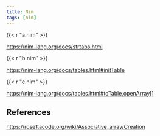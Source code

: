 ```yaml
---
title: Nim
tags: [nim]
---
```


{{< r "a.nim" >}}

<https://nim-lang.org/docs/strtabs.html>

{{< r "b.nim" >}}

<https://nim-lang.org/docs/tables.html#initTable>

{{< r "c.nim" >}}

<https://nim-lang.org/docs/tables.html#toTable,openArray[]>

## References

<https://rosettacode.org/wiki/Associative_array/Creation>
